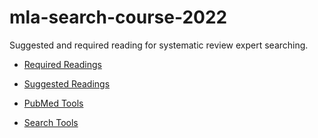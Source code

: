 # mla-search-course-2022
Suggested and required reading for systematic review expert searching.

- [Required Readings](https://github.com/carrieprice78/mla-search-course-2022/blob/main/required-readings.md)
- [Suggested Readings](https://github.com/carrieprice78/mla-search-course-2022/blob/main/suggested-readings.md)

- [PubMed Tools](https://github.com/carrieprice78/mla-search-course-2022/blob/main/pubmed-tools.md)
- [Search Tools](https://github.com/carrieprice78/mla-search-course-2022/blob/main/search-tools.md)
